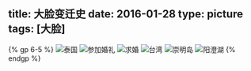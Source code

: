 title: 大脸变迁史
date: 2016-01-28
type: picture
tags: [大脸]
---
{% gp 6-5 %}
![泰国](/img/bigface/1.jpg)
![参加婚礼](/img/bigface/2.jpg)
![求婚](/img/bigface/3.jpg)
![台湾](/img/bigface/4.jpg)
![崇明岛](/img/bigface/5.jpg)
![阳澄湖](/img/bigface/6.jpg)
{% endgp %}
